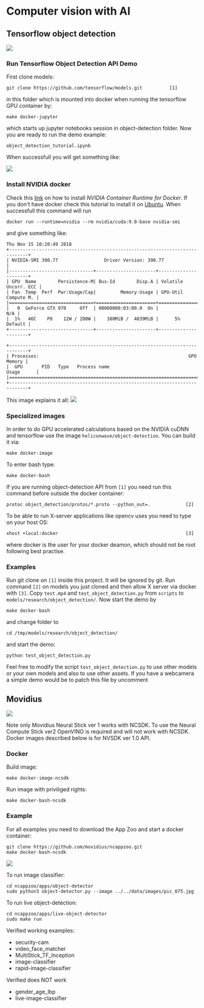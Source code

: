 # Computer vision with AI

## Tensorflow object detection
![](images/tensorflow_logo.png)

### Run Tensorflow Object Detection API Demo
First clone models:
```
git clone https://github.com/tensorflow/models.git          [1]
```
in this folder which is mounted into docker when running the tensorflow GPU container by:
```
make docker-jupyter
```
which starts up jupyter notebooks session in object-detection folder. Now you are ready to run
the demo example:
```
object_detection_tutorial.ipynb
```
When successfull you will get something like:

![](images/tensorflow_jupyter_demo.png)

### Install NVIDIA docker
Check this [link](https://github.com/NVIDIA/nvidia-docker) on how to install *NVIDIA Container Runtime for Docker*.
If you don't have docker check this tutorial to install it on [Ubuntu](https://docs.docker.com/install/linux/docker-ce/ubuntu/).
When successfull this command will run
```
docker run --runtime=nvidia --rm nvidia/cuda:9.0-base nvidia-smi
```
and give something like:
```
Thu Nov 15 10:20:49 2018       
+-----------------------------------------------------------------------------+
| NVIDIA-SMI 390.77                 Driver Version: 390.77                    |
|-------------------------------+----------------------+----------------------+
| GPU  Name        Persistence-M| Bus-Id        Disp.A | Volatile Uncorr. ECC |
| Fan  Temp  Perf  Pwr:Usage/Cap|         Memory-Usage | GPU-Util  Compute M. |
|===============================+======================+======================|
|   0  GeForce GTX 970     Off  | 00000000:03:00.0  On |                  N/A |
|  1%   46C    P8    12W / 200W |    380MiB /  4039MiB |      5%      Default |
+-------------------------------+----------------------+----------------------+
                                                                               
+-----------------------------------------------------------------------------+
| Processes:                                                       GPU Memory |
|  GPU       PID   Type   Process name                             Usage      |
|=============================================================================|
+-----------------------------------------------------------------------------+
```
This image explains it all:
![](images/nvidia_docker.png)

### Specialized images
In order to do GPU accelerated calculations based on the NVIDIA cuDNN and tensorflow
use the image `heliconwave/object-detection`. You can build it via:
```
make docker-image
```
To enter bash type:
```
make docker-bash
```
If you are running object-detection API from `[1]` you need run this command before outside the docker container:
```
protoc object_detection/protos/*.proto --python_out=.             [2]
```
To be able to run X-server applications like opencv uses you need to type on your host OS:
```
xhost +local:docker                                               [3]
```
where docker is the user for your docker deamon, which should not be root following best practise. 


### Examples
Run git clone on `[1]` inside this project. It will be ignored by git. Run command `[2]` on models you just cloned and then allow X server via docker with `[3]`. Copy `test.mp4` and `test_object_detection.py` from `scripts` to `models/research/object_detection/`. Now start the demo by
```
make docker-bash
```
and change folder to 
```
cd /tmp/models/research/object_detection/
```
and start the demo:
```
python test_object_detection.py
```
Feel free to modify the script `test_object_detection.py` to use other models or your own models and also to use other assets. If you have a webcamera a simple demo would be to patch this file by uncomment


## Movidius
![](images/movidius_logo.png)

Note only Movidius Neural Stick ver 1 works with NCSDK. To use the Neural Compute Stick ver2 OpenVINO is required and will not work with NCSDK. Docker images described below is for NVSDK ver 1.0 API.

### Docker
Build image:
```
make docker-image-ncsdk
```
Run image with priviliged rights:
```
make docker-bash-ncsdk
```

### Example
For all examples you need to download the App Zoo and start a docker container:
```
git clone https://github.com/movidius/ncappzoo.git
make docker-bash-ncsdk
```
![](images/example1.png)

To run image classifier:
```
cd ncappzoo/apps/object-detector
sudo python3 object-detector.py --image ../../data/images/pic_075.jpg 
```
To run live object-detection:
```
cd ncappzoo/apps/live-object-detector
sudo make run
```

Verified working examples:
* security-cam
* video_face_matcher
* MultiStick_TF_Inception
* image-classifier
* rapid-image-classifier

Verified does NOT work
* gender_age_lbp
* live-image-classifier